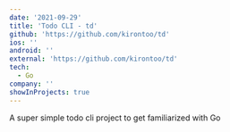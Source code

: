 ```yaml
---
date: '2021-09-29'
title: 'Todo CLI - td'
github: 'https://github.com/kirontoo/td'
ios: ''
android: ''
external: 'https://github.com/kirontoo/td'
tech:
  - Go
company: ''
showInProjects: true
---
```


A super simple todo cli project to get familiarized with Go
